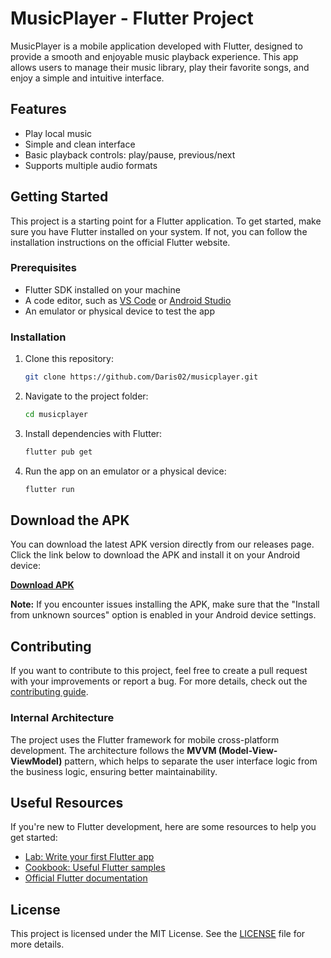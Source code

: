 # MusicPlayer - Flutter Project

MusicPlayer is a mobile application developed with Flutter, designed to provide a smooth and enjoyable music playback experience. This app allows users to manage their music library, play their favorite songs, and enjoy a simple and intuitive interface.

## Features

- Play local music
- Simple and clean interface
- Basic playback controls: play/pause, previous/next
- Supports multiple audio formats

## Getting Started

This project is a starting point for a Flutter application. To get started, make sure you have Flutter installed on your system. If not, you can follow the installation instructions on the official Flutter website.

### Prerequisites

- Flutter SDK installed on your machine
- A code editor, such as [VS Code](https://code.visualstudio.com/) or [Android Studio](https://developer.android.com/studio)
- An emulator or physical device to test the app

### Installation

1. Clone this repository:
    ```bash
    git clone https://github.com/Daris02/musicplayer.git
    ```

2. Navigate to the project folder:
    ```bash
    cd musicplayer
    ```

3. Install dependencies with Flutter:
    ```bash
    flutter pub get
    ```

4. Run the app on an emulator or a physical device:
    ```bash
    flutter run
    ```

## Download the APK

You can download the latest APK version directly from our releases page. Click the link below to download the APK and install it on your Android device:

[**Download APK**](https://github.com/Daris02/musicplayer/releases)

**Note:** If you encounter issues installing the APK, make sure that the "Install from unknown sources" option is enabled in your Android device settings.

## Contributing

If you want to contribute to this project, feel free to create a pull request with your improvements or report a bug. For more details, check out the [contributing guide](CONTRIBUTING.md).

### Internal Architecture

The project uses the Flutter framework for mobile cross-platform development. The architecture follows the **MVVM (Model-View-ViewModel)** pattern, which helps to separate the user interface logic from the business logic, ensuring better maintainability.

## Useful Resources

If you're new to Flutter development, here are some resources to help you get started:

- [Lab: Write your first Flutter app](https://docs.flutter.dev/get-started/codelab)
- [Cookbook: Useful Flutter samples](https://docs.flutter.dev/cookbook)
- [Official Flutter documentation](https://docs.flutter.dev/)

## License

This project is licensed under the MIT License. See the [LICENSE](LICENSE) file for more details.

